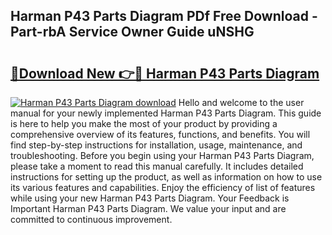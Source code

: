 ## Harman P43 Parts Diagram PDf Free Download - Part-rbA Service Owner Guide uNSHG

# <h2><a href="http://dfixbur.blite.top/?on=Harman+P43+Parts+Diagram">🔗Download New 👉🔴 Harman P43 Parts Diagram</a></h2>

[![Harman P43 Parts Diagram download](https://i.imgur.com/lujVjoI.png)](http://dfixbur.blite.top/?on=Harman+P43+Parts+Diagram)
Hello and welcome to the user manual for your newly implemented Harman P43 Parts Diagram. This guide is here to help you make the most of your product by providing a comprehensive overview of its features, functions, and benefits. You will find step-by-step instructions for installation, usage, maintenance, and troubleshooting. Before you begin using your Harman P43 Parts Diagram, please take a moment to read this manual carefully. It includes detailed instructions for setting up the product, as well as information on how to use its various features and capabilities. Enjoy the efficiency of list of features while using your new Harman P43 Parts Diagram. Your Feedback is Important Harman P43 Parts Diagram. We value your input and are committed to continuous improvement.
